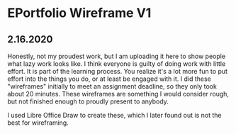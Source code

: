 # EPortfolio Wireframe V1

## 2.16.2020
Honestly, not my proudest work, but I am uploading it here to show people what lazy work looks like. I think everyone is guilty of doing work with little effort. It is part of the learning process. You realize it's a lot more fun to put effort into the things you do, or at least be engaged with it. I did these "wireframes" initially to meet an assignment deadline, so they only took about 20 minutes. These wireframes are something I would consider rough, but not finished enough to proudly present to anybody. 

I used Libre Office Draw to create these, which I later found out is not the best for wireframing. 
